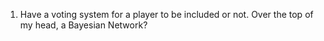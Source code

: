 1. Have a voting system for a player to be included or not. Over the top of my head, a Bayesian Network?
